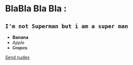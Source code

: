 # BlaBla Bla Bla :
## **`I'm not Superman but i am a super man`** 

* **Banana** 
* *Apple* 
* ~~Grapes~~

[Send nudes](https://fr.wikipedia.org/wiki/Tartiflette) 
